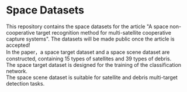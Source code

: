 Space Datasets
=
This repository contains the space datasets for the article "A space non-cooperative target recognition method for multi-satellite cooperative capture systems".
The datasets will be made public once the article is accepted!  
In the paper，a space target dataset and a space scene dataset are constructed, containing 15 types of satellites and 39 types of debris.    
The space target dataset is designed for the training of the classification network.  
The space scene dataset is suitable for satellite and debris multi-target detection tasks.  

